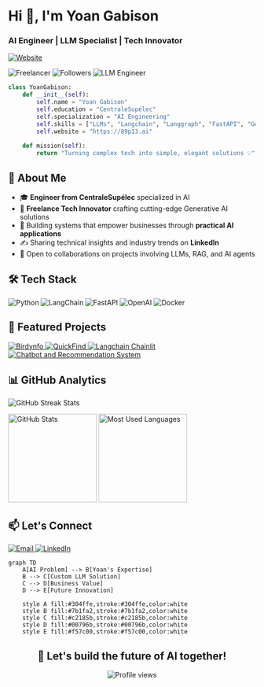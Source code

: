 # Hi 👋, I'm Yoan Gabison
### AI Engineer | LLM Specialist | Tech Innovator

[![Website](https://img.shields.io/badge/89p13.ai-Visit%20My%20Website-4285F4?style=for-the-badge&logo=react&logoColor=white)](https://89p13.ai/)

![Freelancer](https://img.shields.io/badge/Freelancer-AI%20Solutions%20Expert-FF6C37?style=flat-square&logo=freelancer&logoColor=white)
![Followers](https://img.shields.io/github/followers/YoanGab?style=flat-square&logo=github&label=Followers&color=2b9348)
![LLM Engineer](https://img.shields.io/badge/LLM%20Engineer-Langchain%20|%20Langgraph-1A73E8?style=flat-square&logo=openai&logoColor=white)

```python
class YoanGabison:
    def __init__(self):
        self.name = "Yoan Gabison"
        self.education = "CentraleSupélec"
        self.specialization = "AI Engineering"
        self.skills = ["LLMs", "Langchain", "Langgraph", "FastAPI", "GenAI Solutions"]
        self.website = "https://89p13.ai"
    
    def mission(self):
        return "Turning complex tech into simple, elegant solutions 💡"
```
  
## 🧠 About Me

- 🎓 **Engineer from CentraleSupélec** specialized in AI
- 💼 **Freelance Tech Innovator** crafting cutting-edge Generative AI solutions
- 🌱 Building systems that empower businesses through **practical AI applications**
- ✍️ Sharing technical insights and industry trends on **LinkedIn**
- 🤝 Open to collaborations on projects involving LLMs, RAG, and AI agents

## 🛠️ Tech Stack

![Python](https://img.shields.io/badge/Python-3776AB?style=for-the-badge&logo=python&logoColor=white)
![LangChain](https://img.shields.io/badge/LangChain-121D33?style=for-the-badge&logo=chainlink&logoColor=white)
![FastAPI](https://img.shields.io/badge/FastAPI-009688?style=for-the-badge&logo=fastapi&logoColor=white)
![OpenAI](https://img.shields.io/badge/OpenAI-412991?style=for-the-badge&logo=openai&logoColor=white)
![Docker](https://img.shields.io/badge/Docker-2496ED?style=for-the-badge&logo=docker&logoColor=white)

## 📌 Featured Projects
<a href="https://github.com/YoanGab/birdynfo_preview">
  <img src="https://github-readme-stats.vercel.app/api/pin/?username=YoanGab&repo=birdynfo_preview&theme=tokyonight" alt="Birdynfo" />
</a>
<a href="https://github.com/YoanGab/quickfind_preview">
  <img src="https://github-readme-stats.vercel.app/api/pin/?username=YoanGab&repo=quickfind_preview&theme=tokyonight" alt="QuickFind" />
</a>

<a href="https://github.com/YoanGab/langchain_chainlit">
  <img src="https://github-readme-stats.vercel.app/api/pin/?username=YoanGab&repo=langchain_chainlit&theme=tokyonight" alt="Langchain Chainlit" />
</a>
<a href="https://github.com/YoanGab/chatbot_and_recommendation_system">
  <img src="https://github-readme-stats.vercel.app/api/pin/?username=YoanGab&repo=chatbot_and_recommendation_system&theme=tokyonight" alt="Chatbot and Recommendation System" />
</a>

## 📊 GitHub Analytics

![GitHub Streak Stats](https://github-readme-streak-stats.herokuapp.com/?user=YoanGab&theme=tokyonight&hide_border=true)

<p>
  <img height="180em" src="https://github-readme-stats.vercel.app/api?username=YoanGab&show_icons=true&theme=tokyonight&hide_border=true&include_all_commits=true&count_private=true" alt="GitHub Stats" />
  <img height="180em" src="https://github-readme-stats.vercel.app/api/top-langs/?username=YoanGab&layout=compact&theme=tokyonight&hide_border=true" alt="Most Used Languages" />
</p>

## 📫 Let's Connect

<a href="mailto:yoan@89p13.ai">
  <img src="https://img.shields.io/badge/Email-yoan@89p13.ai-D14836?style=for-the-badge&logo=gmail&logoColor=white" alt="Email" />
</a>
<a href="https://www.linkedin.com/in/yoangabison/">
  <img src="https://img.shields.io/badge/LinkedIn-Yoan_Gabison-0077B5?style=for-the-badge&logo=linkedin&logoColor=white" alt="LinkedIn" />
</a>

```mermaid
graph TD
    A[AI Problem] --> B[Yoan's Expertise]
    B --> C[Custom LLM Solution]
    C --> D[Business Value]
    D --> E[Future Innovation]
    
    style A fill:#304ffe,stroke:#304ffe,color:white
    style B fill:#7b1fa2,stroke:#7b1fa2,color:white
    style C fill:#c2185b,stroke:#c2185b,color:white
    style D fill:#00796b,stroke:#00796b,color:white
    style E fill:#f57c00,stroke:#f57c00,color:white
```

</div>

<h2 align="center">🚀 Let's build the future of AI together!</h2>

<p align="center">
  <img src="https://komarev.com/ghpvc/?username=YoanGab&color=blueviolet&style=flat-square&label=Profile+Views" alt="Profile views" />
</p>
